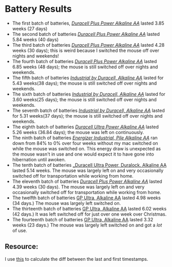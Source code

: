 # Battery Results

* The first batch of batteries, [_Duracell Plus Power Alkaline AA_](storage-duracel-plus-power-aa-1.csv) lasted 3.85 weeks (27 days)
* The second batch of batteries [_Duracell Plus Power Alkaline AA_](storage-duracel-plus-power-aa-2.csv) lasted 5.84 weeks (40 days)
* The third batch of batteries [_Duracell Plus Power Alkaline AA_](storage-duracel-plus-power-aa-3.csv) lasted 4.28 weeks (30 days); this is weird because I switched the mouse off over nights and weekends!
* The fourth batch of batteries [_Duracell Plus Power Alkaline AA_](storage-duracel-plus-power-aa-4.csv) lasted 6.85 weeks (48 days); the mouse is still switched off over nights and weekends.
* The fifth batch of batteries [_Industrial by Duracell, Alkaline AA_](storage-industrial-by-duracell-aa-1.csv) lasted for 5.43 weeks(38 days); the mouse is still switched off over nights and weekends.
* The sixth batch of batteries [_Industrial by Duracell, Alkaline AA_](storage-industrial-by-duracell-aa-2.csv) lasted for 3.60 weeks(25 days); the mouse is still switched off over nights and weekends.
* The seventh batch of batteries [_Industrial by Duracell, Alkaline AA_](storage-industrial-by-duracell-aa-3.csv) lasted for 5.31 weeks(37 days); the mouse is still switched off over nights and weekends.
* The eighth batch of batteries [_Duracell Ultra Power Alkaline AA_](storage-duracel-ultra-power-aa-1.csv) lasted 5.26 weeks (36.84 days); the mouse was left on continuously.
* The ninth batch of batteries [_Energizer Industrial, Pile Alkaline AA_](storage-energizer-industrial-aa-1.csv) ran down from 84% to 0% over four weeks without my mac switched on while the mouse was switched on. This energy draw is unexpected as the mouse wasn't in use and one would expect it to have gone into hibernation until awoken.
* The tenth batch of batteries [_Duracell Ultra Power, Duralock. Alkaline AA](storage-duracell-ultra-power-duralock.csv) lasted 5.14 weeks. The mouse was largely left on and very occasionally switched off for transportation while working from home.
* The eleventh batch of batteries [_Duracell Plus Power Alkaline AA_](storage-duracell-plus-power-aa-5.csv) lasted 4.39 weeks (30 days). The mouse was largely left on and very occasionally switched off for transportation while working from home.
* The twelfth batch of batteries [GP Ultra, Alkaline AA](storage-gp-ultra-alkaline-aa-1.csv) lasted 4.98 weeks (34 days.) The mouse was largely left switched on.
* The thirteenth batch of batteries [GP Ultra, Alkaline AA](storage-gp-ultra-alkaline-aa-2.csv) lasted 6.02 weeks (42 days.) It was left switched off for just over one week over Christmas.
* The fourteenth batch of batteries [GP Ultra, Alkaline AA](storage-gp-ultra-alkaline-aa-3.csv) lasted 3.32 weeks (23 days.) The mouse was largely left switched on and got a _lot_ of use.

## Resource:

I use [this](https://iuliacazan.ro/timestamps-diff/) to calculate the diff between the last and first timestamps.
